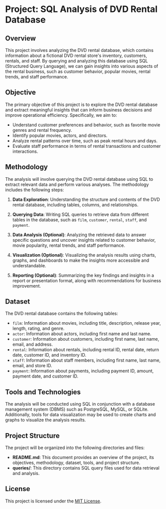 # Project: SQL Analysis of DVD Rental Database

## Overview
This project involves analyzing the DVD rental database, which contains information about a fictional DVD rental store's inventory, customers, rentals, and staff. By querying and analyzing this database using SQL (Structured Query Language), we can gain insights into various aspects of the rental business, such as customer behavior, popular movies, rental trends, and staff performance.

## Objective
The primary objective of this project is to explore the DVD rental database and extract meaningful insights that can inform business decisions and improve operational efficiency. Specifically, we aim to:

- Understand customer preferences and behavior, such as favorite movie genres and rental frequency.
- Identify popular movies, actors, and directors.
- Analyze rental patterns over time, such as peak rental hours and days.
- Evaluate staff performance in terms of rental transactions and customer interactions.

## Methodology
The analysis will involve querying the DVD rental database using SQL to extract relevant data and perform various analyses. The methodology includes the following steps:

1. **Data Exploration**: Understanding the structure and contents of the DVD rental database, including tables, columns, and relationships.

2. **Querying Data**: Writing SQL queries to retrieve data from different tables in the database, such as `film`, `customer`, `rental`, `staff`, and `payment`.

3. **Data Analysis (Optional)**: Analyzing the retrieved data to answer specific questions and uncover insights related to customer behavior, movie popularity, rental trends, and staff performance.

4. **Visualization (Optional)**: Visualizing the analysis results using charts, graphs, and dashboards to make the insights more accessible and understandable.

5. **Reporting (Optional)**: Summarizing the key findings and insights in a report or presentation format, along with recommendations for business improvement.

## Dataset
The DVD rental database contains the following tables:

- `film`: Information about movies, including title, description, release year, length, rating, and genre.
- `actor`: Information about actors, including first name and last name.
- `customer`: Information about customers, including first name, last name, email, and address.
- `rental`: Information about rentals, including rental ID, rental date, return date, customer ID, and inventory ID.
- `staff`: Information about staff members, including first name, last name, email, and store ID.
- `payment`: Information about payments, including payment ID, amount, payment date, and customer ID.

## Tools and Technologies
The analysis will be conducted using SQL in conjunction with a database management system (DBMS) such as PostgreSQL, MySQL, or SQLite. Additionally, tools for data visualization may be used to create charts and graphs to visualize the analysis results.

## Project Structure
The project will be organized into the following directories and files:

- **README.md**: This document provides an overview of the project, its objectives, methodology, dataset, tools, and project structure.
- **queries/**: This directory contains SQL query files used for data retrieval and analysis.

## License
This project is licensed under the [MIT License](https://opensource.org/licenses/MIT).
